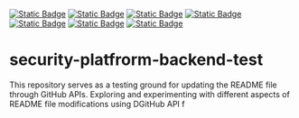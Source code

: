 [![Static Badge](https://img.shields.io/badge/Security%20Rating-F%200%25-gray)](https://security.dev.platform.usw2.upwork/repositories/46305)
[![Static Badge](https://img.shields.io/badge/Security%20Rating-F%200%25-yellow)](https://security.dev.platform.usw2.upwork/repositories/46305)
[![Static Badge](https://img.shields.io/badge/Security%20Rating-F%200%25-purple)](https://security.dev.platform.usw2.upwork/repositories/46305)
[![Static Badge](https://img.shields.io/badge/Security%20Rating-F%200%25-blue)](https://security.dev.platform.usw2.upwork/repositories/46305)
[![Static Badge](https://img.shields.io/badge/Security%20Rating-F%200%25-green)](https://security.dev.platform.usw2.upwork/repositories/46305)
[![Static Badge](https://img.shields.io/badge/Security%20Rating-F%200%25-darkgreen)](https://security.dev.platform.usw2.upwork/repositories/46305)
[![Static Badge](https://img.shields.io/badge/Security%20Rating-F%200%25-gray)](https://security.dev.platform.usw2.upwork/repositories/46305)
# security-platfrorm-backend-test
This repository serves as a testing ground for updating the README file through GitHub APIs. Exploring and experimenting with different aspects of README file modifications using DGitHub API f